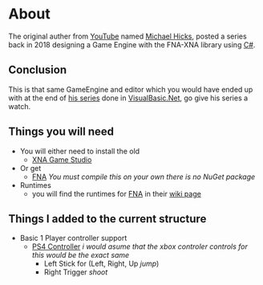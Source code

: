 # About
The original auther from [YouTube](https://www.youtube.com/) named [Michael Hicks](https://www.youtube.com/channel/UCsiPXCHman-xRFQ3jwvFj1A), posted a series back in 2018 designing a Game Engine with the FNA-XNA library using [C#](https://docs.microsoft.com/en-us/dotnet/csharp/).

## Conclusion
This is that same GameEngine and editor which you would have ended up with at the end of [his series](https://www.youtube.com/watch?v=WQOebBVIB0I) done in [VisualBasic.Net](https://docs.microsoft.com/en-us/dotnet/visual-basic/), go give his series a watch.

## Things you will need
  - You will either need to install the old 
    - [XNA Game Studio](https://www.microsoft.com/en-ca/download/details.aspx?id=23714)
  - Or get
    - [FNA](https://github.com/FNA-XNA/FNA/) _You must compile this on your own there is no NuGet package_
  - Runtimes
    - you will find the runtimes for [FNA](https://github.com/FNA-XNA/FNA/) in their [wiki page](https://github.com/FNA-XNA/FNA/wiki/1:-Download-and-Update-FNA#2-download-native-libraries)

## Things I added to the current structure
  - Basic 1 Player controller support
    - [PS4 Controller](https://direct.playstation.com/en-us/accessories/accessory/dualshock4-wireless-controller-for-ps4-jet-black.3001538) _i would asume that the xbox controler controls for this would be the exact same_
      - Left Stick for (Left, Right, Up _jump_)
      - Right Trigger _shoot_
